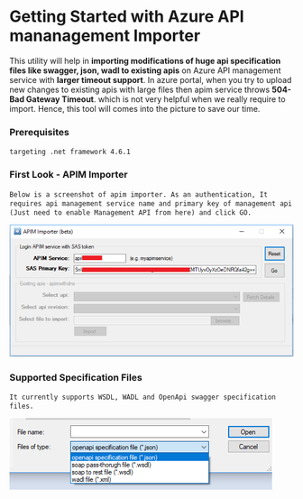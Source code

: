 # Getting Started with Azure API mananagement Importer

This utility will help in <b>importing modifications of huge api specification files like swagger, json, wadl to existing apis</b> on Azure API management service with <b>larger timeout support</b>.
In azure portal, when you try to upload new changes to existing apis with large files then apim service throws <b>504-Bad Gateway Timeout</b>. which is not very helpful when we really require to import. Hence, this tool will comes into the picture to save our time.

### Prerequisites

```
targeting .net framework 4.6.1
```

### First Look - APIM Importer

```
Below is a screenshot of apim importer. As an authentication, It requires api management service name and primary key of management api (Just need to enable Management API from here) and click GO.  
```

![Screenshot](https://github.com/manishkiet86/Azure-API-mananagement-Importer/blob/master/images/Apimimporter.png)


### Supported Specification Files
```
It currently supports WSDL, WADL and OpenApi swagger specification files. 
```

![Screenshot](https://github.com/manishkiet86/Azure-API-mananagement-Importer/blob/master/images/specificationtypes.png)
